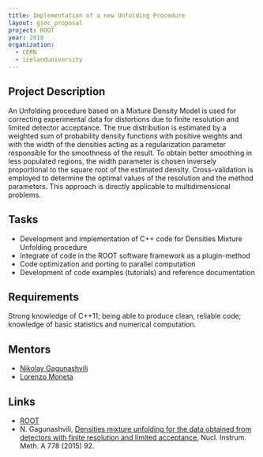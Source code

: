 ```yaml
---
title: Implementation of a new Unfolding Procedure
layout: gsoc_proposal
project: ROOT
year: 2018
organization: 
  - CERN
  - icelanduniversity
---
```


## Project Description

An Unfolding procedure based on a Mixture Density Model is used for correcting experimental data for distortions due to finite resolution and limited detector acceptance. The true distribution is estimated by a weighted sum of probability density functions with positive weights and with the width of the densities acting as a regularization parameter responsible for the smoothness of the result. To obtain better smoothing in less populated regions, the width parameter is chosen inversely proportional to the square root of the estimated density. Cross-validation is employed to determine the optimal values of the resolution and the method parameters. This approach is directly applicable to multidimensional problems. 

## Tasks

  * Development and implementation of C++ code for Densities Mixture Unfolding procedure 
  * Integrate of code in the ROOT software framework as a plugin-method
  * Code optimization and porting to parallel computation
  * Development of code examples (tutorials) and reference documentation	


## Requirements

Strong knowledge of C++11; being able to produce clean, reliable code; knowledge of basic statistics and numerical computation.


## Mentors
  
  * [Nikolay Gagunashvili](mailto:nikolay@hi.is)
  * [Lorenzo Moneta](mailto:Lorenzo.Moneta@cern.ch)


## Links

  * [ROOT](https://root.cern/)
  * N. Gagunashvili, [Densities mixture unfolding for the data obtained from detectors with finite resolution and limited acceptance](https://arxiv.org/abs/1410.1586), Nucl. Instrum. Meth. A 778 (2015) 92. 

